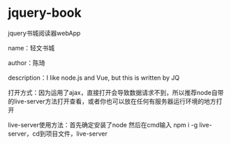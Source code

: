 # jquery-book
jquery书城阅读器webApp

name：轻文书城

author：陈琦

description：I like node.js and Vue, but this is written by JQ

打开方式：因为运用了ajax，直接打开会导致数据请求不到，所以推荐node自带的live-server方法打开查看，或者你也可以放在任何有服务器运行环境的地方打开

live-server使用方法：首先确定安装了node 然后在cmd输入 npm i -g live-server，cd到项目文件，live-server
